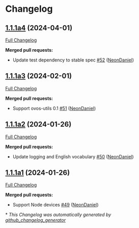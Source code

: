 # Changelog

## [1.1.1a4](https://github.com/NeonGeckoCom/skill-ip_address/tree/1.1.1a4) (2024-04-01)

[Full Changelog](https://github.com/NeonGeckoCom/skill-ip_address/compare/1.1.1a3...1.1.1a4)

**Merged pull requests:**

- Update test dependency to stable spec [\#52](https://github.com/NeonGeckoCom/skill-ip_address/pull/52) ([NeonDaniel](https://github.com/NeonDaniel))

## [1.1.1a3](https://github.com/NeonGeckoCom/skill-ip_address/tree/1.1.1a3) (2024-02-01)

[Full Changelog](https://github.com/NeonGeckoCom/skill-ip_address/compare/1.1.1a2...1.1.1a3)

**Merged pull requests:**

- Support ovos-utils 0.1 [\#51](https://github.com/NeonGeckoCom/skill-ip_address/pull/51) ([NeonDaniel](https://github.com/NeonDaniel))

## [1.1.1a2](https://github.com/NeonGeckoCom/skill-ip_address/tree/1.1.1a2) (2024-01-26)

[Full Changelog](https://github.com/NeonGeckoCom/skill-ip_address/compare/1.1.1a1...1.1.1a2)

**Merged pull requests:**

- Update logging and English vocabulary [\#50](https://github.com/NeonGeckoCom/skill-ip_address/pull/50) ([NeonDaniel](https://github.com/NeonDaniel))

## [1.1.1a1](https://github.com/NeonGeckoCom/skill-ip_address/tree/1.1.1a1) (2024-01-26)

[Full Changelog](https://github.com/NeonGeckoCom/skill-ip_address/compare/1.1.0...1.1.1a1)

**Merged pull requests:**

- Support Node devices [\#49](https://github.com/NeonGeckoCom/skill-ip_address/pull/49) ([NeonDaniel](https://github.com/NeonDaniel))



\* *This Changelog was automatically generated by [github_changelog_generator](https://github.com/github-changelog-generator/github-changelog-generator)*
